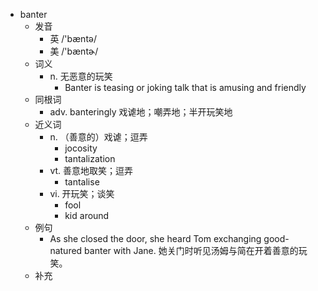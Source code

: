 - banter
  - 发音
    - 英 /'bæntə/
    - 美 /'bæntɚ/
  - 词义
    - n. 无恶意的玩笑
      - Banter is teasing or joking talk that is amusing and friendly
  - 同根词
    - adv. banteringly 戏谑地；嘲弄地；半开玩笑地
  - 近义词
    - n. （善意的）戏谑；逗弄
      - jocosity
      - tantalization
    - vt. 善意地取笑；逗弄
      - tantalise
    - vi. 开玩笑；谈笑
      - fool
      - kid around
  - 例句
    - As she closed the door, she heard Tom exchanging good-natured banter with Jane. 她关门时听见汤姆与简在开着善意的玩笑。
  - 补充